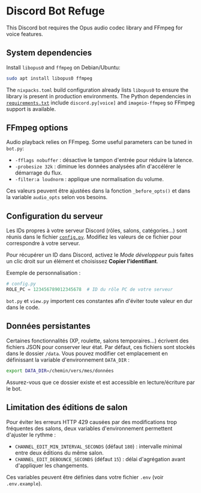# Discord Bot Refuge

This Discord bot requires the Opus audio codec library and FFmpeg for voice features.

## System dependencies

Install `libopus0` and `ffmpeg` on Debian/Ubuntu:

```bash
sudo apt install libopus0 ffmpeg
```

The `nixpacks.toml` build configuration already lists `libopus0` to ensure the library is present in production environments.  The Python dependencies in [`requirements.txt`](./requirements.txt) include `discord.py[voice]` and `imageio-ffmpeg` so FFmpeg support is available.

## FFmpeg options

Audio playback relies on FFmpeg. Some useful parameters can be tuned in
`bot.py`:

- `-fflags nobuffer` : désactive le tampon d'entrée pour réduire la latence.
- `-probesize 32k` : diminue les données analysées afin d'accélérer le démarrage du flux.
- `-filter:a loudnorm` : applique une normalisation du volume.

Ces valeurs peuvent être ajustées dans la fonction `_before_opts()` et dans
la variable `audio_opts` selon vos besoins.

## Configuration du serveur

Les IDs propres à votre serveur Discord (rôles, salons, catégories…) sont
réunis dans le fichier [`config.py`](./config.py).
Modifiez les valeurs de ce fichier pour correspondre à votre serveur.

Pour récupérer un ID dans Discord, activez le *Mode développeur* puis
faites un clic droit sur un élément et choisissez **Copier l'identifiant**.

Exemple de personnalisation :

```python
# config.py
ROLE_PC = 123456789012345678  # ID du rôle PC de votre serveur
```

`bot.py` et `view.py` importent ces constantes afin d'éviter toute valeur
en dur dans le code.

## Données persistantes

Certaines fonctionnalités (XP, roulette, salons temporaires…) écrivent des
fichiers JSON pour conserver leur état.  Par défaut, ces fichiers sont
stockés dans le dossier `/data`.  Vous pouvez modifier cet emplacement en
définissant la variable d'environnement `DATA_DIR` :

```bash
export DATA_DIR=/chemin/vers/mes/données
```

Assurez-vous que ce dossier existe et est accessible en lecture/écriture par
le bot.

## Limitation des éditions de salon

Pour éviter les erreurs HTTP 429 causées par des modifications trop fréquentes
des salons, deux variables d'environnement permettent d'ajuster le rythme :

- `CHANNEL_EDIT_MIN_INTERVAL_SECONDS` (défaut `180`) : intervalle minimal entre
  deux éditions du même salon.
- `CHANNEL_EDIT_DEBOUNCE_SECONDS` (défaut `15`) : délai d'agrégation avant
  d'appliquer les changements.

Ces variables peuvent être définies dans votre fichier `.env` (voir
`.env.example`).
